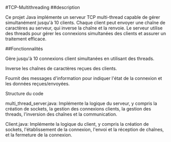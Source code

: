 #TCP-Multithreading
##description


Ce projet Java implémente un serveur TCP multi-thread capable de gérer simultanément jusqu'à 10 clients. Chaque client peut envoyer une chaîne de caractères au serveur, qui inverse la chaîne et la renvoie. Le serveur utilise des threads pour gérer les connexions simultanées des clients et assurer un traitement efficace.

##Fonctionnalités

Gère jusqu'à 10 connexions client simultanées en utilisant des threads.

Inverse les chaînes de caractères reçues des clients.

Fournit des messages d'information pour indiquer l'état de la connexion et les données reçues/envoyées.

Structure du code

multi_thread_server.java: Implémente la logique du serveur, y compris la création de sockets, la gestion des connexions clients, la gestion des threads, l'inversion des chaînes et la communication.

Client.java: Implémente la logique du client, y compris la création de sockets, l'établissement de la connexion, l'envoi et la réception de chaînes, et la fermeture de la connexion.
